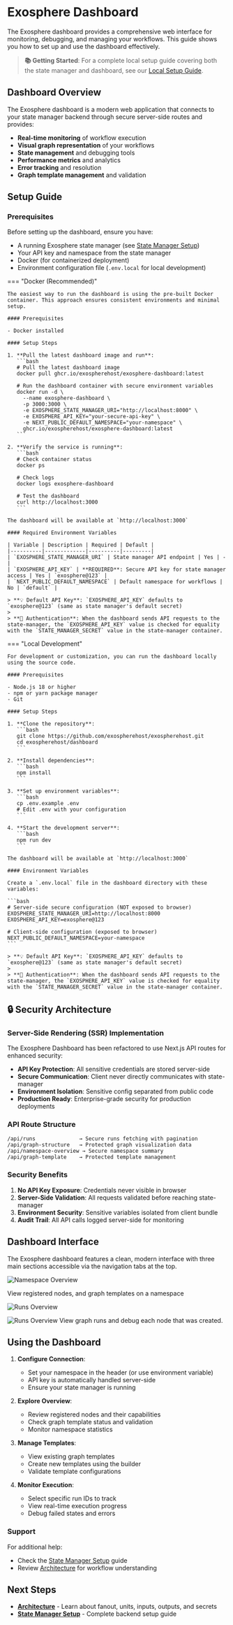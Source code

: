 # Exosphere Dashboard

The Exosphere dashboard provides a comprehensive web interface for monitoring, debugging, and managing your workflows. This guide shows you how to set up and use the dashboard effectively.

> **📚 Getting Started**: For a complete local setup guide covering both the state manager and dashboard, see our [Local Setup Guide](./local-setup.md).

## Dashboard Overview

The Exosphere dashboard is a modern web application that connects to your state manager backend through secure server-side routes and provides:

- **Real-time monitoring** of workflow execution
- **Visual graph representation** of your workflows
- **State management** and debugging tools
- **Performance metrics** and analytics
- **Error tracking** and resolution
- **Graph template management** and validation

## Setup Guide

### Prerequisites

Before setting up the dashboard, ensure you have:
- A running Exosphere state manager (see [State Manager Setup](./state-manager-setup.md))
- Your API key and namespace from the state manager
- Docker (for containerized deployment)
- Environment configuration file (`.env.local` for local development)

=== "Docker (Recommended)"

    The easiest way to run the dashboard is using the pre-built Docker container. This approach ensures consistent environments and minimal setup.

    #### Prerequisites

    - Docker installed

    #### Setup Steps

    1. **Pull the latest dashboard image and run**:
       ```bash
       # Pull the latest dashboard image
       docker pull ghcr.io/exospherehost/exosphere-dashboard:latest

       # Run the dashboard container with secure environment variables
       docker run -d \
         --name exosphere-dashboard \
         -p 3000:3000 \
         -e EXOSPHERE_STATE_MANAGER_URI="http://localhost:8000" \
         -e EXOSPHERE_API_KEY="your-secure-api-key" \
         -e NEXT_PUBLIC_DEFAULT_NAMESPACE="your-namespace" \
         ghcr.io/exospherehost/exosphere-dashboard:latest
       ```

    2. **Verify the service is running**:
       ```bash
       # Check container status
       docker ps
       
       # Check logs
       docker logs exosphere-dashboard
       
       # Test the dashboard
       curl http://localhost:3000
       ```

    The dashboard will be available at `http://localhost:3000`

    #### Required Environment Variables

    | Variable | Description | Required | Default |
    |----------|-------------|----------|---------|
    | `EXOSPHERE_STATE_MANAGER_URI` | State manager API endpoint | Yes | - |
    | `EXOSPHERE_API_KEY` | **REQUIRED**: Secure API key for state manager access | Yes | `exosphere@123` |
    | `NEXT_PUBLIC_DEFAULT_NAMESPACE` | Default namespace for workflows | No | `default` |
    
    > **💡 Default API Key**: `EXOSPHERE_API_KEY` defaults to `exosphere@123` (same as state manager's default secret)
    > 
    > **🔐 Authentication**: When the dashboard sends API requests to the state-manager, the `EXOSPHERE_API_KEY` value is checked for equality with the `STATE_MANAGER_SECRET` value in the state-manager container.
    
=== "Local Development"

    For development or customization, you can run the dashboard locally using the source code.

    #### Prerequisites

    - Node.js 18 or higher
    - npm or yarn package manager
    - Git

    #### Setup Steps

    1. **Clone the repository**:
       ```bash
       git clone https://github.com/exospherehost/exospherehost.git
       cd exospherehost/dashboard
       ```

    2. **Install dependencies**:
       ```bash
       npm install
       ```

    3. **Set up environment variables**:
       ```bash
       cp .env.example .env
       # Edit .env with your configuration
       ```

    4. **Start the development server**:
       ```bash
       npm run dev
       ```

    The dashboard will be available at `http://localhost:3000`

    #### Environment Variables

    Create a `.env.local` file in the dashboard directory with these variables:

    ```bash
    # Server-side secure configuration (NOT exposed to browser)
    EXOSPHERE_STATE_MANAGER_URI=http://localhost:8000
    EXOSPHERE_API_KEY=exosphere@123
    
    # Client-side configuration (exposed to browser)
    NEXT_PUBLIC_DEFAULT_NAMESPACE=your-namespace
    ```
    
    > **💡 Default API Key**: `EXOSPHERE_API_KEY` defaults to `exosphere@123` (same as state manager's default secret)
    > 
    > **🔐 Authentication**: When the dashboard sends API requests to the state-manager, the `EXOSPHERE_API_KEY` value is checked for equality with the `STATE_MANAGER_SECRET` value in the state-manager container.

## 🔒 Security Architecture

### **Server-Side Rendering (SSR) Implementation**

The Exosphere Dashboard has been refactored to use Next.js API routes for enhanced security:

- **API Key Protection**: All sensitive credentials are stored server-side
- **Secure Communication**: Client never directly communicates with state-manager
- **Environment Isolation**: Sensitive config separated from public code
- **Production Ready**: Enterprise-grade security for production deployments

### **API Route Structure**

```
/api/runs              → Secure runs fetching with pagination
/api/graph-structure   → Protected graph visualization data
/api/namespace-overview → Secure namespace summary
/api/graph-template    → Protected template management
```

### **Security Benefits**

1. **No API Key Exposure**: Credentials never visible in browser
2. **Server-Side Validation**: All requests validated before reaching state-manager
3. **Environment Security**: Sensitive variables isolated from client bundle
4. **Audit Trail**: All API calls logged server-side for monitoring

## Dashboard Interface

The Exosphere dashboard features a clean, modern interface with three main sections accessible via the navigation tabs at the top.

![Namespace Overview](../assets/DashboardSS-1.png)

View registered nodes, and graph templates on a namespace

![Runs Overview](../assets/DashboardSS-2.png)

![Runs Overview](../assets/DashboardSS-3.jpg)
View graph runs and debug each node that was created.

## Using the Dashboard

1. **Configure Connection**:
   
      - Set your namespace in the header (or use environment variable)
      - API key is automatically handled server-side
      - Ensure your state manager is running

2. **Explore Overview**:

      - Review registered nodes and their capabilities
      - Check graph template status and validation
      - Monitor namespace statistics

3. **Manage Templates**:

      - View existing graph templates
      - Create new templates using the builder
      - Validate template configurations

4. **Monitor Execution**:

      - Select specific run IDs to track
      - View real-time execution progress
      - Debug failed states and errors

### Support

For additional help:
- Check the [State Manager Setup](./state-manager-setup.md) guide
- Review [Architecture](./architecture.md) for workflow understanding

## Next Steps

- **[Architecture](./architecture.md)** - Learn about fanout, units, inputs, outputs, and secrets
- **[State Manager Setup](./state-manager-setup.md)** - Complete backend setup guide
